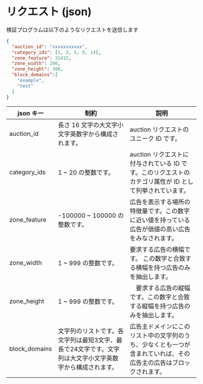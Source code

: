 # リクエスト (json)

検証プログラムは以下のようなリクエストを送信します

```json
{
  "auction_id": "xxxxxxxxxxx",
  "category_ids": [1, 3, 5, 8, 14],
  "zone_feature": 31415,
  "zone_width": 200,
  "zone_height": 300,
  "block_domains":[
    "example",
    "test"
  ]
}
```

| json キー    | 制約                                             | 説明                                                                                            |
| ------------ | ------------------------------------------------ | ----------------------------------------------------------------------------------------------- |
| auction_id   | 長さ 16 文字の大文字小文字英数字から構成されます。 | auction リクエストのユニーク ID です。                                                            |
| category_ids | 1 ~ 20 の整数です。                                | auction リクエストに付与されている ID です。このリクエストのカテゴリ属性が ID として列挙されています。 |
| zone_feature | -100000 ~ 100000 の整数です。                      | 広告を表示する場所の特徴量です。この数字に近い値を持っている広告が価値の高い広告をみなされます。      |
| zone_width   | 1 ~ 999 の整数です。                               | 要求する広告の横幅です。 この数字と合致する横幅を持つ広告のみを抽出します。                           |
| zone_height  | 1 ~ 999 の整数です。                               | 　要求する広告の縦幅です。この数字と合致する縦幅を持つ広告のみを抽出します。                          |
| block_domains | 文字列のリストです。各文字列は最短3文字、最長で24文字です。文字列は大文字小文字英数字から構成されます。  | 広告主ドメインにこのリスト中の文字列のうち、少なくとも一つが含まれていれば、その広告主の広告はブロックされます。
